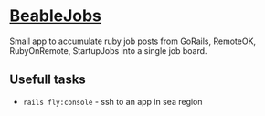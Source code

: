 # [BeableJobs](https://beaglejobs.com)

Small app to accumulate ruby job posts from GoRails, RemoteOK, RubyOnRemote, StartupJobs into a single job board.

## Usefull tasks

- `rails fly:console` - ssh to an app in sea region
